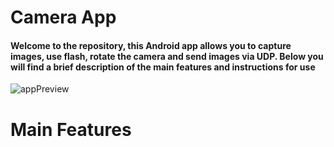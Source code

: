 # Camera App
#### Welcome to the repository, this Android app allows you to capture images, use flash, rotate the camera and send images via UDP. Below you will find a brief description of the main features and instructions for use
![appPreview]([URL_dell'Immagine](https://github.com/profumato4/Camera/blob/main2/Screenshot%202023-12-24%20180657.png)https://github.com/profumato4/Camera/blob/main2/Screenshot%202023-12-24%20180657.png)
# Main Features

